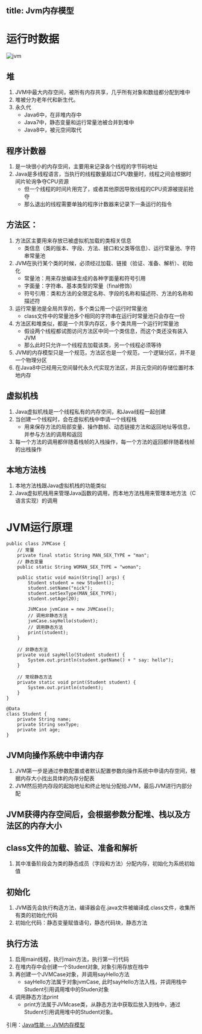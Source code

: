 title: Jvm内存模型
---

# 运行时数据
![jvm](http://www.yungyuweb.xyz/blog/images/jvm/jvm.png)

## 堆
1. JVM中最大内存空间，被所有内存共享，几乎所有对象和数组都分配到堆中
2. 堆被分为老年代和新生代。
3. 永久代
    * Java6中，在非堆内存中
    * Java7中，静态变量和运行常量池被合并到堆中
    * Java8中，被元空间取代

## 程序计数器
1. 是一块很小的内存空间，主要用来记录各个线程的字节码地址
2. Java是多线程语言，当执行的线程数量超过CPU数量时，线程之间会根据时间片轮询争夺CPU资源
    * 但一个线程的时间片用完了，或者其他原因导致线程的CPU资源被提前抢夺
    * 那么退出的线程需要单独的程序计数器来记录下一条运行的指令

## 方法区：
1. 方法区主要用来存放已被虚拟机加载的类相关信息
    * 类信息（类的版本、字段、方法、接口和父类等信息）、运行常量池、字符串常量池
2. JVM在执行某个类的时候，必须经过加载、链接（验证、准备、解析）、初始化
    * 常量池：用来存放编译生成的各种字面量和符号引用
    * 字面量：字符串、基本类型的常量（final修饰）
    * 符号引用：类和方法的全限定名称、字段的名称和描述符、方法的名称和描述符
3. 运行常量池是全局共享的，多个类公用一个运行时常量池
    * class文件中的常量池多个相同的字符串在运行时常量池只会存在一份
4. 方法区和堆类似，都是一个共享内存区，多个类共用一个运行时常量池
    * 假设两个线程都试图访问方法区中同一个类信息，而这个类还没有装入JVM
    * 那么此时只允许一个线程去加载该类，另一个线程必须等待
5. JVM的内存模型只是一个规范，方法区也是一个规范，一个逻辑分区，并不是一个物理分区
6. 在Java8中已经用元空间替代永久代实现方法区，并且元空间的存储位置时本地内存

## 虚拟机栈
1. Java虚拟机栈是一个线程私有的内存空间，和Java线程一起创建
2. 当创建一个线程时，会在虚拟机栈中申请一个线程栈
    * 用来保存方法的局部变量、操作数帧、动态链接方法和返回地址等信息，并参与方法的调用和返回
3. 每一个方法的调用都伴随着栈帧的入栈操作，每一个方法的返回都伴随着栈帧的出栈操作

## 本地方法栈
1. 本地方法栈跟Java虚拟机栈的功能类似
2. Java虚拟机栈用来管理Java函数的调用，而本地方法栈用来管理本地方法（C语言实现）的调用

# JVM运行原理
```
public class JVMCase {
    // 常量
    private final static String MAN_SEX_TYPE = "man";
    // 静态变量
    public static String WOMAN_SEX_TYPE = "woman";

    public static void main(String[] args) {
        Student student = new Student();
        student.setName("nick");
        student.setSexType(MAN_SEX_TYPE);
        student.setAge(20);

        JVMCase jvmCase = new JVMCase();
        // 调用非静态方法
        jvmCase.sayHello(student);
        // 调用静态方法
        print(student);
    }
    
    // 非静态方法
    private void sayHello(Student student) {
        System.out.println(student.getName() + " say: hello");
    }

    // 常规静态方法
    private static void print(Student student) {
        System.out.println(student);
    }
}

@Data
class Student {
    private String name;
    private String sexType;
    private int age;
}
```

## JVM向操作系统中申请内存
1. JVM第一步是通过参数配置或者默认配置参数向操作系统中申请内存空间，根据内存大小找出具体的内存分配表
2. JVM然后把内存段的起始地址和终止地址分配给JVM，最后JVM进行内部分配

## JVM获得内存空间后，会根据参数分配堆、栈以及方法区的内存大小

## class文件的加载、验证、准备和解析
1. 其中准备阶段会为类的静态成员（字段和方法）分配内存，初始化为系统初始值

## 初始化
1. JVM首先会执行构造方法，编译器会在.java文件被编译成.class文件，收集所有类的初始化代码
2. 初始化代码：静态变量赋值语句，静态代码块，静态方法

## 执行方法
1. 启用main线程，执行main方法，执行第一行代码
2. 在堆内存中会创建一个Student对象, 对象引用存放在栈中
3. 再创建一个JVMCase对象，并调用sayHello方法
    * sayHello方法属于对象jvmCase, 此时sayHello方法入栈，并调用栈中Student引用调用堆中的Studen对象
4. 调用静态方法print
    * print方法属于JVMcase类，从静态方法中获取后放入到栈中，通过Student引用调用堆中的Student对象。

引用：[Java性能 -- JVM内存模型](http://zhongmingmao.me/2019/09/07/java-performance-jvm-memory-model/)